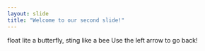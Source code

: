 ```yaml
---
layout: slide
title: "Welcome to our second slide!"
---
```

float lite a butterfly, sting like a bee
Use the left arrow to go back!
